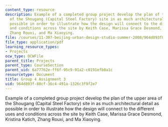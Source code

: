 ```yaml
---
content_type: resource
description: Example of a completed group project develop the plan of the upper area
  of the Shougang (Capital Steel Factory) site in as much architectural detail as
  possible in order to illustrate how the design will connect to the different uses
  and conditions across the site by Keith Case, Marissa Grace Desmond, Kristina Katich,
  Zhang Rouxi, and Ma Xiaoying.
file: /courses/11-307-beijing-urban-design-studio-summer-2008/964d893f88cf36c4491a1326c3f9f2e7_group4_assn3.pdf
file_type: application/pdf
learning_resource_types:
- Projects
ocw_type: OCWFile
parent_title: Projects
parent_type: CourseSection
parent_uid: 6a77762e-ff6f-95c9-91a2-c0191efb0a1c
resourcetype: Document
title: Group 4 Assignment 3
uid: 964d893f-88cf-36c4-491a-1326c3f9f2e7
---
```

Example of a completed group project develop the plan of the upper area of the Shougang (Capital Steel Factory) site in as much architectural detail as possible in order to illustrate how the design will connect to the different uses and conditions across the site by Keith Case, Marissa Grace Desmond, Kristina Katich, Zhang Rouxi, and Ma Xiaoying.

